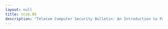 ```yaml
---
layout: null
title: tcsb.05
description: "Telecom Computer Security Bulletin: An Introduction to Packet Switched Networks Part I, by Blade Runner (August 20, 1988)"
---
```

